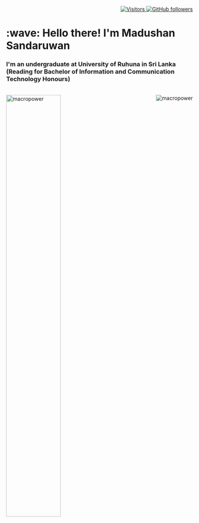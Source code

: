 <p align="right">
  <a href="https://github.com/MadushanSandaru1/MadushanSandaru1">
    <img src="https://komarev.com/ghpvc/?username=MadushanSandaru1" alt="Visitors" />
  </a>
  <a href="https://github.com/MadushanSandaru1?tab=followers">
    <img alt="GitHub followers" src="https://img.shields.io/github/followers/MadushanSandaru1?color=18d26e&logo=github">
  </a>
</p>

<h1 align="left" id="macropower-title">:wave: Hello there! I'm Madushan Sandaruwan</h1>
<h3 align="left">I'm an undergraduate at University of Ruhuna in Sri Lanka (Reading for Bachelor of Information and Communication Technology Honours)</h3>

<br>

<a href="#macropower-title">
  <img width="54%" hight="100%" src="https://github-readme-stats.vercel.app/api?username=MadushanSandaru1&show_icons=true&title_color=18d26e&icon_color=18d26e&text_color=ffffff&bg_color=040404&border_color=18d26e" alt="macropower" align="left" />
</a>

<a href="#macropower-title">
  <img src="https://github-readme-stats.vercel.app/api/top-langs/?username=MadushanSandaru1&title_color=18d26e&text_color=ffffff&icon_color=18d26e&bg_color=040404&langs_count=8&layout=compact&border_color=18d26e" alt="macropower" align="right" />
</a>
<br>
